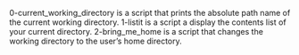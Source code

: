 0-current_working_directory is a script that prints the absolute path name of the current working directory.
1-listit is a script a display the contents list of your current directory.
2-bring_me_home is a script that changes the working directory to the user’s home directory.
